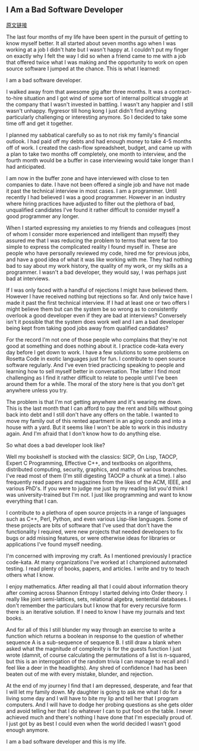 ## I Am a Bad Software Developer

[原文链接](http://eewz0z.pen.io/)

The last four months of my life have been spent in the pursuit of getting to know myself better. It all started about seven months ago when I was working at a job I didn't hate but I wasn't happy at. I couldn't put my finger on exactly why I felt the way I did so when a friend came to me with a job that offered twice what I was making and the opportunity to work on open source software I jumped at the chance. This is what I learned:

I am a bad software developer.

I walked away from that awesome gig after three months. It was a contract-to-hire situation and I got wind of some sort of internal political struggle at the company that I wasn't invested in battling. I wasn't any happier and I still wasn't unhappy. flygresor till hong kong I just didn't find anything particularly challenging or interesting anymore. So I decided to take some time off and get it together.

I planned my sabbatical carefully so as to not risk my family's financial outlook. I had paid off my debts and had enough money to take 4-5 months off of work. I created the cash-flow spreadsheet, budget, and came up with a plan to take two months off completely, one month to interview, and the fourth month would be a buffer in case interviewing would take longer than I had anticipated.

I am now in the buffer zone and have interviewed with close to ten companies to date. I have not been offered a single job and have not made it past the technical interview in most cases. I am a programmer. Until recently I had believed I was a good programmer. However in an industry where hiring practices have adjusted to filter out the plethora of bad, unqualified candidates I've found it rather difficult to consider myself a good programmer any longer.

When I started expressing my anxieties to my friends and colleagues (most of whom I consider more experienced and intelligent than myself) they assured me that I was reducing the problem to terms that were far too simple to express the complicated reality I found myself in. These are people who have personally reviewed my code, hired me for previous jobs, and have a good idea of what it was like working with me. They had nothing bad to say about my work history, the quality of my work, or my skills as a programmer. I wasn't a bad developer, they would say, I was perhaps just bad at interviews.

If I was only faced with a handful of rejections I might have believed them. However I have received nothing but rejections so far. And only twice have I made it past the first technical interview. If I had at least one or two offers I might believe them but can the system be so wrong as to consistently overlook a good developer even if they are bad at interviews? Conversely isn't it possible that the system does work well and I am a bad developer being kept from taking good jobs away from qualified candidates?

For the record I'm not one of those people who complains that they're not good at something and does nothing about it. I practice code-kata every day before I get down to work. I have a few solutions to some problems on Rosetta Code in exotic languages just for fun. I contribute to open source software regularly. And I've even tried practicing speaking to people and learning how to sell myself better in conversation. The latter I find most challenging as I find it rather difficult to relate to people until I've been around them for a while. The moral of the story here is that you don't get anywhere unless you try.

The problem is that I'm not getting anywhere and it's wearing me down. This is the last month that I can afford to pay the rent and bills without going back into debt and I still don't have any offers on the table. I wanted to move my family out of this rented apartment in an aging condo and into a house with a yard. But it seems like I won't be able to work in this industry again. And I'm afraid that I don't know how to do anything else.

So what does a bad developer look like?

Well my bookshelf is stocked with the classics: SICP, On Lisp, TAOCP, Expert C Programming, Effective C++, and textbooks on algorithms, distributed computing, security, graphics, and maths of various branches. I've read most of them (I'm still digesting TAOCP a chunk at a time). I also frequently read papers and magazines from the likes of the ACM, IEEE, and various PhD's. If you were to judge me just by my reading list you'd think I was university-trained but I'm not. I just like programming and want to know everything that I can.

I contribute to a plethora of open source projects in a range of languages such as C++, Perl, Python, and even various Lisp-like languages. Some of these projects are bits of software that I've used that don't have the functionality I required, were new projects that needed developers to fix bugs or add missing features, or were otherwise ideas for libraries or applications I've found myself needing.

I'm concerned with improving my craft. As I mentioned previously I practice code-kata. At many organizations I've worked at I championed automated testing. I read plenty of books, papers, and articles. I write and try to teach others what I know.

I enjoy mathematics. After reading all that I could about information theory after coming across Shannon Entropy I started delving into Order theory. I really like joint semi-lattices, sets, relational algebra, sentential databases. I don't remember the particulars but I know that for every recursive form there is an iterative solution. If I need to know I have my journals and text books.

And for all of this I still blunder my way through an exercise to write a function which returns a boolean in response to the question of whether sequence A is a sub-sequence of sequence B. I still draw a blank when asked what the magnitude of complexity is for the guests function I just wrote (damnit, of course calculating the permutations of a list is n-squared, but this is an interrogation of the random trivia I can manage to recall and I feel like a deer in the headlights). Any shred of confidence I had has been beaten out of me with every mistake, blunder, and rejection.

At the end of my journey I find that I am depressed, desperate, and fear that I will let my family down. My daughter is going to ask me what I do for a living some day and I will have to bite my lip and tell her that I program computers. And I will have to dodge her probing questions as she gets older and avoid telling her that I do whatever I can to put food on the table. I never achieved much and there's nothing I have done that I'm especially proud of. I just got by as best I could even when the world decided I wasn't good enough anymore.

I am a bad software developer and this is my life.